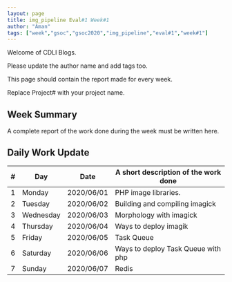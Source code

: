 ```yaml
---
layout: page
title: img_pipeline Eval#1 Week#1
author: "Aman"
tags: ["week","gsoc","gsoc2020","img_pipeline","eval#1","week#1"]
---
```

Welcome of CDLI Blogs.

Please update the author name and add tags too. 

This page should contain the report made for every week.

Replace Project# with your project name.

## Week Summary

A complete report of the work done during the week must be written here. 


## Daily Work Update

|\#|Day|Date|A short description of the work done|  
|---	|---	|---	|---	|  
|1   	| Monday 	|   2020/06/01	| PHP image libraries. |  
|2   	| Tuesday  	|   2020/06/02	| Building and compiling imagick |  
|3   	| Wednesday  	|  2020/06/03 	| Morphology with imagick |  
|4   	| Thursday  	|   2020/06/04	| Ways to deploy imagik |  
|5   	| Friday  	|   2020/06/05	| Task Queue |  
|6   	| Saturday  	|   2020/06/06	| Ways to deploy Task Queue with php |  
|7   	| Sunday  	|   2020/06/07	| Redis  |  
